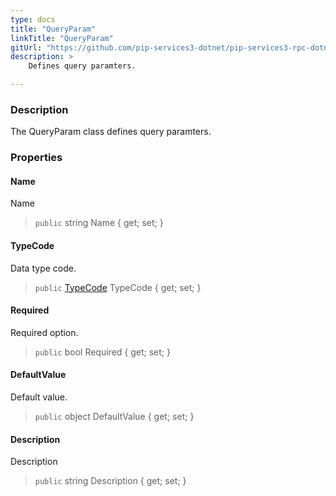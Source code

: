 ```yaml
---
type: docs
title: "QueryParam"
linkTitle: "QueryParam"
gitUrl: "https://github.com/pip-services3-dotnet/pip-services3-rpc-dotnet"
description: >
    Defines query paramters.

---
```



### Description

The QueryParam class defines query paramters.


### Properties

#### Name
Name

> `public` string Name { get; set; }


#### TypeCode
Data type code.

> `public` [TypeCode](../../../commons/convert/type_code) TypeCode { get; set; }


#### Required
Required option.

> `public` bool Required { get; set; }


#### DefaultValue
Default value.

> `public` object DefaultValue { get; set; }


#### Description
Description

> `public` string Description { get; set; }


